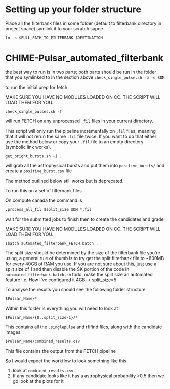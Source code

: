# Setting up your folder structure
Place all the filterbank files in some folder (default to filterbank directory in project space)
symlink it to your scratch sapce

`ln -s $FULL_PATH_TO_FILTERBANK $DESTINATION`

# CHIME-Pulsar_automated_filterbank
the best way to run is in two parts; both parts should be run in the folder that you symlinked to in the section above
`check_single_pulse.sh -b -d $DM`

to run the initial prep for fetch

MAKE SURE YOU HAVE NO MODULES LOADED ON CC. THE SCRIPT WILL LOAD THEM FOR YOU.

`check_single_pulses.sh -f` 

will run FETCH on any unprocessed `.fil` files in your current directory.

This script will only run the pipeline incrementally on `.fil` files, meaning that it will not rerun the same `.fil` file twice. If you want to do that either use the method below or copy your `.fil` file to an empty directory (symbolic link works).

`get_bright_bursts.sh -i .`

will grab all the astrophysical bursts and put them into `positive_bursts/` and create a `positive_burst.csv` file


The method outlined below still works but is deprecated.

To run this on a set of filterbank files

On compute canada the command is 

`.process_all_fil $split_size $DM *.fil`

wait for the submitted jobs to finish
then to create the candidates and grade

MAKE SURE YOU HAVE NO MODULES LOADED ON CC. THE SCRIPT WILL LOAD THEM FOR YOU.

`sbatch automated_filterbank_FETCH.batch .`

The split size should be determined by the size of the filterbank file you're using, a general rule of thumb is to try get the split filterbank file to ~800MB for every 40GB of RAM you use. If you are not sure about this, just use a split size of 1 and then disable the SK portion of the code in `automated_filterbank_batch.sh` 
todo: make the split size an automated feature
i.e. How I've configured it 4GB -> split_size=5

To analyse the results you should see the following folder structure

`$Pulsar_Name/*`

Within this folder is everything you will need to look at

`$Pulsar_Name/{0..split_size-1}/*`

This contains all the `.singlepulse` and rfifind files, along with the candidate images

`$Pulsar_Name/combined_results.csv`

This file contains the output from the FETCH pipeline

So I would expect the workflow to look something like this
1) look at `combined_results.csv`
2) If any candidate looks like it has a astrophysical probability >0.5 then we go look at the plots for it


